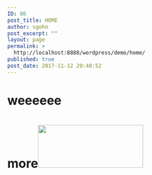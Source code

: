```yaml
---
ID: 86
post_title: HOME
author: sgohn
post_excerpt: ""
layout: page
permalink: >
  http://localhost:8888/wordpress/demo/home/
published: true
post_date: 2017-11-12 20:40:52
---
```

<div id="intro">
<div class="wrap_1280">
<h1 class="intro-tagline">weeeeee</h1>

</div>
</div>
<div id="intro2">
<div class="wrap_1280">
<h1 class="intro-tagline">more<img src="http://localhost:8888/wordpress/demo/wp-content/uploads/2017/10/cropped-Logo_vFinal-1-e1512348300884.png" alt="" width="240" height="98" class="alignnone size-full wp-image-60" /></h1>

</div>
</div>
<!--#intro-->
<script type="text/javascript">

   jQuery(document).ready(function(){

	jQuery('#intro').parallax("50%", 0.4);

   });

</script>